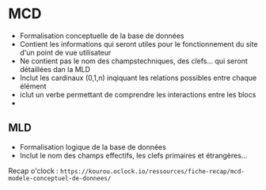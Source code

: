 # MCD

- Formalisation conceptuelle de la base de données
- Contient les informations qui seront utiles pour le fonctionnement du site d'un point de vue utilisateur
- Ne contient pas le nom des champstechniques, des clefs... qui seront détaillées dan la MLD
- Inclut les cardinaux (0,1,n) inqiquant les relations possibles entre chaque élément
- iclut un verbe permettant de comprendre les interactions entre les blocs
- 

## MLD

- Formalisation logique de la base de données
- Inclut le nom des champs effectifs, les clefs primaires et étrangères...

Recap o'clock : `https://kourou.oclock.io/ressources/fiche-recap/mcd-modele-conceptuel-de-donnees/`